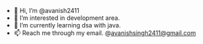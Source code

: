 - 👋 Hi, I’m @avanish2411
- 👀 I’m interested in development area.
- 🌱 I’m currently learning dsa with java.
- 📫 Reach me through my email. @avanishsingh2411@gmail.com

<!---
avanish2411/avanish2411 is a ✨ special ✨ repository because its `README.md` (this file) appears on your GitHub profile.
You can click the Preview link to take a look at your changes.
--->
